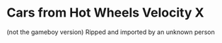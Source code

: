 # Cars from Hot Wheels Velocity X
(not the gameboy version)
Ripped and imported by an unknown person
